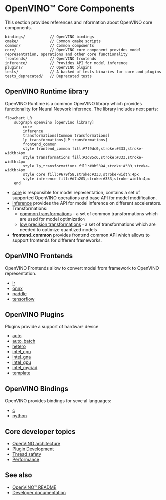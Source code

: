 # OpenVINO™ Core Components

This section provides references and information about OpenVINO core components.

```
bindings/           // OpenVINO bindings
cmake/              // Common cmake scripts
common/             // Common components
core/               // OpenVINO core component provides model representation, operations and other core functionality
frontends/          // OpenVINO frontends
inference/          // Provides API for model inference
plugins/            // OpenVINO plugins
tests/              // A backed of tests binaries for core and plugins
tests_deprecated/   // Deprecated tests
```

## OpenVINO Runtime library

OpenVINO Runtime is a common OpenVINO library which provides functionality for Neural Network inference. The library includes next parts:

```mermaid
flowchart LR
    subgraph openvino [openvino library]
        core
        inference
        transformations[Common transformations]
        lp_transformations[LP transformations]
        frontend_common
        style frontend_common fill:#7f9dc0,stroke:#333,stroke-width:4px
        style transformations fill:#3d85c6,stroke:#333,stroke-width:4px
        style lp_transformations fill:#0b5394,stroke:#333,stroke-width:4px
        style core fill:#679f58,stroke:#333,stroke-width:4px
        style inference fill:#d7a203,stroke:#333,stroke-width:4px
    end
```

 * [core](./core/README.md) is responsible for model representation, contains a set of supported OpenVINO operations and base API for model modification.
 * [inference](./inference) provides the API for model inference on different accelerators.
 * Transformations:
    * [common transformations](../src/common/transformations) - a set of common transformations which are used for model optimization
    * [low precision transformations](../src/common/low_precision_transformations) - a set of transformations which are needed to optimize quantized models
 * **frontend_common** provides frontend common API which allows to support frontends for different frameworks.

## OpenVINO Frontends

OpenVINO Frontends allow to convert model from framework to OpenVINO representation.

 * [ir](./frontends/ir/README.md)
 * [onnx](./frontends/onnx)
 * [paddle](./frontends/paddle)
 * [tensorflow](./frontends/tensorflow)
    
## OpenVINO Plugins

Plugins provide a support of hardware device

 * [auto](./plugins/auto)
 * [auto_batch](./plugins/auto_batch)
 * [hetero](./plugins/hetero)
 * [intel_cpu](./plugins/intel_cpu)
 * [intel_gna](./plugins/intel_gna)
 * [intel_gpu](./plugins/intel_gpu)
 * [intel_myriad](./plugins/intel_myriad)
 * [template](./plugins/template)

## OpenVINO Bindings

OpenVINO provides bindings for several languages:

 * [c](./bindings/c)
 * [python](./bindings/python)

## Core developer topics

 * [OpenVINO architecture](./docs/architecture.md)
 * [Plugin Development](https://docs.openvino.ai/latest/openvino_docs_ie_plugin_dg_overview.html)
 * [Thread safety](#todo)
 * [Performance](#todo)

## See also
 * [OpenVINO™ README](../README.md)
 * [Developer documentation](../docs/dev/index.md)
